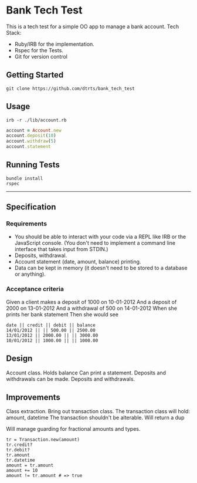 # Bank Tech Test

This is a tech test for a simple OO app to manage a bank account.
Tech Stack:
- Ruby/IRB for the implementation.
- Rspec for the Tests.
- Git for version control


## Getting Started
`git clone https://github.com/dtrts/bank_tech_test`

## Usage

`irb -r ./lib/account.rb`
```ruby
account = Account.new
account.deposit(10)
account.withdraw(5)
account.statement
```

## Running Tests
```
bundle install
rspec
```

---

## Specification

### Requirements

- You should be able to interact with your code via a REPL like IRB or the JavaScript console. (You don't need to implement a command line interface that takes input from STDIN.)
- Deposits, withdrawal.
- Account statement (date, amount, balance) printing.
- Data can be kept in memory (it doesn't need to be stored to a database or anything).

### Acceptance criteria

Given a client makes a deposit of 1000 on 10-01-2012
And a deposit of 2000 on 13-01-2012
And a withdrawal of 500 on 14-01-2012
When she prints her bank statement
Then she would see

```
date || credit || debit || balance
14/01/2012 || || 500.00 || 2500.00
13/01/2012 || 2000.00 || || 3000.00
10/01/2012 || 1000.00 || || 1000.00
```

## Design

Account class.
Holds balance
Can print a statement.
Deposits and withdrawals can be made.
Deposits and withdrawals.


## Improvements
Class extraction.
Bring out transaction class.
The transaction class will hold: amount, datetime
The transaction shouldn't be alterable.
Will return a dup

Will manage guarding for fractional amounts and types.
```
tr = Transaction.new(amount)
tr.credit?
tr.debit?
tr.amount
tr.datetime
amount = tr.amount
amount += 10
amount != tr.amount # => true
```

